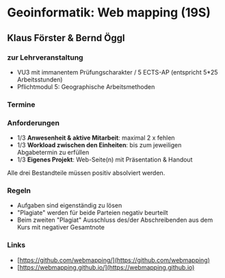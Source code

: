 # Geoinformatik: Web mapping (19S)
## Klaus Förster & Bernd Öggl

### zur Lehrveranstaltung
* VU3 mit immanentem Prüfungscharakter / 5 ECTS-AP (entspricht 5*25 Arbeitsstunden)
* Pflichtmodul 5: Geographische Arbeitsmethoden

### Termine


### Anforderungen
* 1/3 **Anwesenheit & aktive Mitarbeit**: maximal 2 x fehlen
* 1/3 **Workload zwischen den Einheiten**: bis zum jeweiligen Abgabetermin zu erfüllen
* 1/3 **Eigenes Projekt**: Web-Seite(n) mit Präsentation & Handout

Alle drei Bestandteile müssen positiv absolviert werden.

### Regeln
* Aufgaben sind eigenständig zu lösen
* "Plagiate" werden für beide Parteien negativ beurteilt
* Beim zweiten "Plagiat" Ausschluss des/der Abschreibenden aus dem Kurs mit negativer Gesamtnote

### Links
* [https://github.com/webmapping/](https://github.com/webmapping)
* [https://webmapping.github.io/](https://webmapping.github.io)
